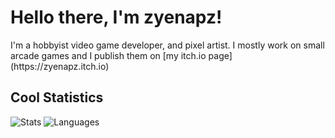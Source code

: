 <h1>Hello there, I'm zyenapz!</h1>
<p>I'm a hobbyist video game developer, and pixel artist. I mostly work on small arcade games and I publish them on [my itch.io page](https://zyenapz.itch.io)</p>

## Cool Statistics
![Stats](https://github-readme-stats.vercel.app/api?username=zyenapz&&show_icons=true&title_color=C60C85&icon_color=C60C85)
![Languages](https://github-readme-stats.vercel.app/api/top-langs/?username=zyenapz&layout=compact&title_color=C60C85&bg_color=FFFFFF)

